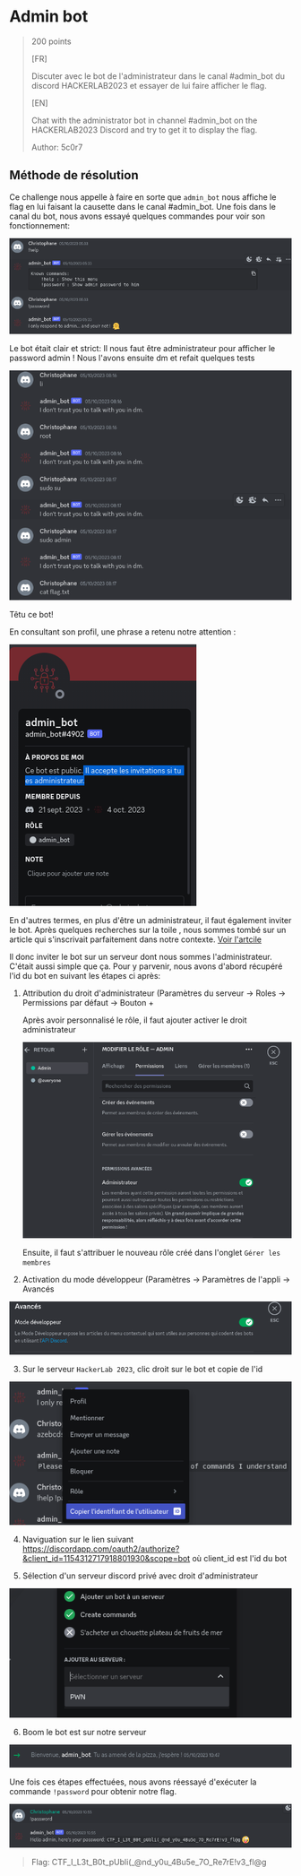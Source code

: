 # Admin bot 
> 200 points
>
>[FR]
>
>Discuter avec le bot de l'administrateur dans le canal #admin_bot du discord HACKERLAB2023 et essayer de lui faire afficher le flag.
>
> 
>[EN]
>
>Chat with the administrator bot in channel #admin_bot on the HACKERLAB2023 Discord and try to get it to display the flag.
>
> 
> Author: 5c0r7

## Méthode de résolution
Ce challenge nous appelle à faire en sorte que `admin_bot` nous affiche le flag en lui faisant la causette dans le canal #admin_bot. Une fois dans le canal du bot, nous avons essayé quelques commandes pour voir son fonctionnement:

<img src="File/explore_chnl_admin_bot.png">

Le bot était clair et strict: Il nous faut être administrateur pour afficher le password admin ! Nous l'avons ensuite dm et refait quelques tests

<img src="File/dm_admin_bot.png">

Têtu ce bot! 

En consultant son profil, une phrase a retenu notre attention : 

<img src="File/admin_bot_profile.png">

En d'autres termes, en plus d'être un administrateur, il faut également inviter le bot. Après quelques recherches sur la toile , nous sommes tombé sur un article qui 
s'inscrivait parfaitement dans notre contexte. [Voir l'artcile](https://www.goglides.com/blog/x-mas-ctf/) 

Il donc inviter le bot sur un serveur dont nous sommes l'administrateur. C'était aussi simple que ça. Pour y parvenir, nous avons d'abord récupéré l'id du bot en suivant les étapes ci après:

1. Attribution du droit d'administrateur  (Paramètres du serveur -> Roles  -> Permissions par défaut -> Bouton +

    Après avoir personnalisé le rôle, il faut ajouter activer le droit administrateur 
    
    <img src="File/grant_admin_rights_admin_bot.png">
    
    Ensuite, il faut s'attribuer le nouveau rôle créé dans l'onglet `Gérer les membres`

2. Activation du mode développeur (Paramètres -> Paramètres de l'appli -> Avancés

  <img src="File/enable_developer_mode_admin_bot.png">
  
3. Sur le serveur `HackerLab 2023`, clic droit sur le bot et copie de l'id

  <img src="File/copy_id_admin_bot.png">
  
4. Naviguation sur le lien suivant https://discordapp.com/oauth2/authorize?&client_id=1154312717918801930&scope=bot où client_id est l'id du bot

5. Sélection d'un serveur discord privé avec droit d'administrateur

  <img src="File/server_choice_admin_bot.png">
  
6. Boom le bot est sur notre serveur

  <img src="File/invited_admin_bot.png">
  

Une fois ces étapes effectuées, nous avons réessayé d'exécuter la commande `!password` pour obtenir notre flag. 

<img src="File/flag_admin_bot.png">

> Flag: CTF_I_L3t_B0t_pUbli(_@nd_y0u_4Bu5e_7O_Re7rE!v3_fl@g
